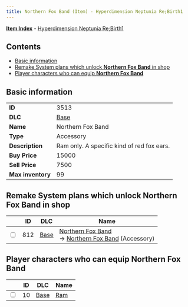 ```yaml
---
title: Northern Fox Band (Item) - Hyperdimension Neptunia Re;Birth1
---
```


[**Item Index**](/neptunia/rb1/item/index.html) - [Hyperdimension Neptunia Re;Birth1](/neptunia/rb1)

## Contents

- [Basic information](#basic-information)
- [Remake System plans which unlock **Northern Fox Band** in shop](#remake-system-plans-which-unlock-northern-fox-band-in-shop)
- [Player characters who can equip **Northern Fox Band**](#player-characters-who-can-equip-northern-fox-band)

## Basic information

|   |   |
| -- | -- |
| **ID** | 3513 |
| **DLC** | [Base](/neptunia/rb1/dlc/1-base.html) |
| **Name** | Northern Fox Band |
| **Type** | Accessory |
| **Description** | Ram only. A specific kind of red fox ears. |
| **Buy Price** | 15000 |
| **Sell Price** | 7500 |
| **Max inventory** | 99 |


## Remake System plans which unlock **Northern Fox Band** in shop

|    | ID | DLC | Name |
| -- | -- | --- | ---- |
| <input type="checkbox" id="rb1-remake-1-812" class="trackbox" /> | 812 | [Base](/neptunia/rb1/dlc/1-base.html) | [Northern Fox Band](/neptunia/rb1/remake/1-812-northern-fox-band.html)<br /> → [Northern Fox Band](/neptunia/rb1/item/1-3513-northern-fox-band.html) (Accessory) |


## Player characters who can equip **Northern Fox Band**

|    | ID | DLC | Name |
| -- | -- | --- | ---- |
| <input type="checkbox" id="rb1-player-1-10" class="trackbox" /> | 10 | [Base](/neptunia/rb1/dlc/1-base.html) | [Ram](/neptunia/rb1/player/1-10-ram.html) |
